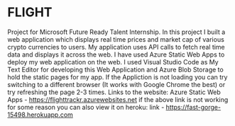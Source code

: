 # FLIGHT
Project for Microsoft Future Ready Talent Internship.
In this project I built a web application which displays real time prices and market cap of various crypto currencies to users. 
My application uses API calls to fetch real time data and displays it across the web. 
I have used Azure Static Web Apps to deploy my web application on the web. 
I used Visual Studio Code as My Text Editor for developing this Web Application and Azure Blob Storage to hold the static pages for my app. 
If the Appliction is not loading you can try switching to a different browser (It works with Google Chrome the best) or try refreshing the page 2-3 times.
Links to the website:
    Azure Static Web Apps - https://flighttrackr.azurewebsites.net
if the above link is not working for some reason you can also view it on heroku:
    link - https://fast-gorge-15498.herokuapp.com
